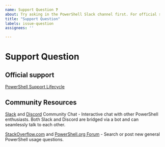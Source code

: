 ```yaml
---
name: Support Question ❓
about: Try asking in the PowerShell Slack channel first. For official support, refer to the PowerShell Support Lifecycle at https://aka.ms/pslifecycle
title: "Support Question"
labels: issue-question
assignees: ''

---
```


# Support Question

## Official support

[PowerShell Support Lifecycle](https://aka.ms/pslifecycle)

## Community Resources

[Slack][powershell-slack] and [Discord][powershell-discord] Community Chat - Interactive chat with
other PowerShell enthusiasts. Both Slack and Discord are bridged via a bot and can seamlessly talk
to each other.

[StackOverflow.com](https://stackoverflow.com/questions/tagged/powershell) and
[PowerShell.org Forum](https://powershell.org/forums/) - Search or post new general PowerShell usage
questions.

[powershell-slack]: https://join.slack.com/t/powershell/shared_invite/enQtMzA3MDcxNTM5MTkxLTBmMWIyNzhkYzVjNGRiOTgxZmFlN2E0ZmVmOWU5NDczNTY2NDFhZjFlZTM1MTZiMWIzZDcwMGYzNjQ3YTRkNWM
[powershell-discord]: https://discordapp.com/invite/AtzXnJM
